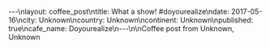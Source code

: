 ---\nlayout: coffee_post\ntitle: What a show! #doyourealize\ndate: 2017-05-16\ncity: Unknown\ncountry: Unknown\ncontinent: Unknown\npublished: true\ncafe_name: Doyourealize\n---\n\nCoffee post from Unknown, Unknown